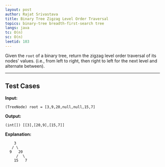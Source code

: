 ```yaml
---
layout: post
author: Rajat Srivastava
title: Binary Tree Zigzag Level Order Traversal
topics: binary-tree breadth-first-search tree
langs: java
tc: O(n)
sc: O(n)
leetid: 103
---
```


Given the `root` of a binary tree, 
return the zigzag level order traversal of its nodes' values. 
(i.e., from left to right, then right to left for the next level and alternate between).

---

## Test Cases

**Input:** 
```
(TreeNode) root = [3,9,20,null,null,15,7]
```

**Output:** 
```
(int[]) [[3],[20,9],[15,7]]
```

**Explanation:**
```
    3
   / \
  9   20
     /  \
    15   7
```